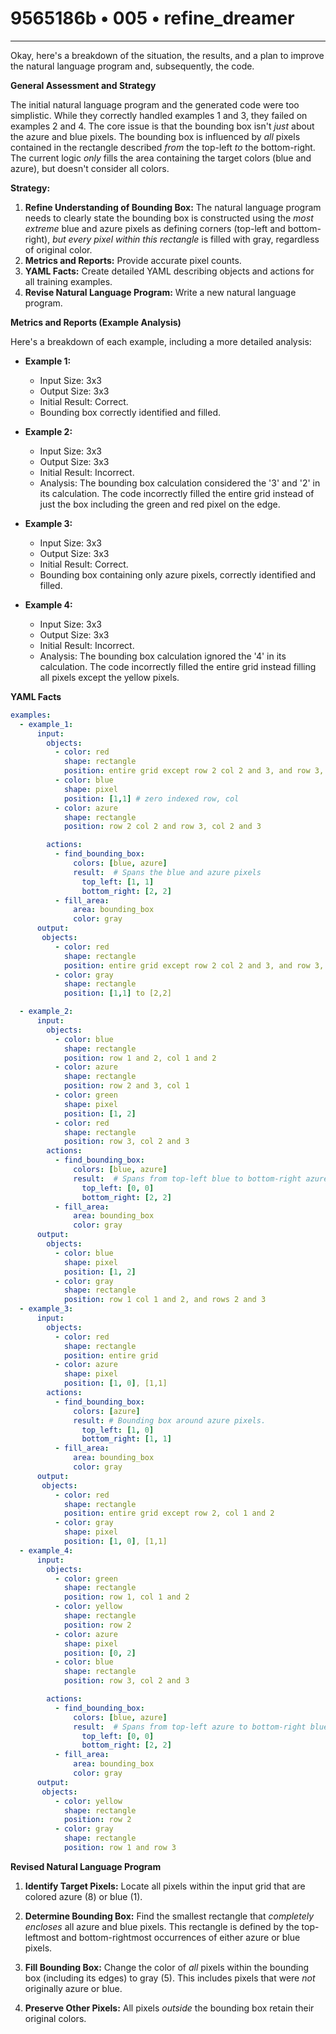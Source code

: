 # 9565186b • 005 • refine_dreamer

---
Okay, here's a breakdown of the situation, the results, and a plan to improve the natural language program and, subsequently, the code.

**General Assessment and Strategy**

The initial natural language program and the generated code were too simplistic. While they correctly handled examples 1 and 3, they failed on examples 2 and 4. The core issue is that the bounding box isn't *just* about the azure and blue pixels. The bounding box is influenced by *all* pixels contained in the rectangle described *from* the top-left *to* the bottom-right. The current logic *only* fills the area containing the target colors (blue and azure), but doesn't consider all colors.

**Strategy:**

1.  **Refine Understanding of Bounding Box:** The natural language program needs to clearly state the bounding box is constructed using the *most extreme* blue and azure pixels as defining corners (top-left and bottom-right), *but every pixel within this rectangle* is filled with gray, regardless of original color.
2.  **Metrics and Reports:** Provide accurate pixel counts.
3.  **YAML Facts:** Create detailed YAML describing objects and actions for all training examples.
4.  **Revise Natural Language Program:** Write a new natural language program.

**Metrics and Reports (Example Analysis)**

Here's a breakdown of each example, including a more detailed analysis:

*   **Example 1:**
    *   Input Size: 3x3
    *   Output Size: 3x3
    *   Initial Result: Correct.
    *   Bounding box correctly identified and filled.

*   **Example 2:**
    *   Input Size: 3x3
    *   Output Size: 3x3
    *   Initial Result: Incorrect.
    *   Analysis: The bounding box calculation considered the '3' and '2' in its calculation. The code incorrectly filled the entire grid instead of just the box including the green and red pixel on the edge.

*   **Example 3:**
    *   Input Size: 3x3
    *   Output Size: 3x3
    *   Initial Result: Correct.
    *   Bounding box containing only azure pixels, correctly identified and filled.

*   **Example 4:**
    *   Input Size: 3x3
    *   Output Size: 3x3
    *   Initial Result: Incorrect.
    *   Analysis: The bounding box calculation ignored the '4' in its calculation. The code incorrectly filled the entire grid instead filling all pixels except the yellow pixels.

**YAML Facts**

```yaml
examples:
  - example_1:
      input:
        objects:
          - color: red
            shape: rectangle
            position: entire grid except row 2 col 2 and 3, and row 3, col 3
          - color: blue
            shape: pixel
            position: [1,1] # zero indexed row, col
          - color: azure
            shape: rectangle
            position: row 2 col 2 and row 3, col 2 and 3

        actions:
          - find_bounding_box:
              colors: [blue, azure]
              result:  # Spans the blue and azure pixels
                top_left: [1, 1]
                bottom_right: [2, 2]
          - fill_area:
              area: bounding_box
              color: gray
      output:
       objects:
          - color: red
            shape: rectangle
            position: entire grid except row 2 col 2 and 3, and row 3, col 3
          - color: gray
            shape: rectangle
            position: [1,1] to [2,2]

  - example_2:
      input:
        objects:
          - color: blue
            shape: rectangle
            position: row 1 and 2, col 1 and 2
          - color: azure
            shape: rectangle
            position: row 2 and 3, col 1
          - color: green
            shape: pixel
            position: [1, 2]
          - color: red
            shape: rectangle
            position: row 3, col 2 and 3
        actions:
          - find_bounding_box:
              colors: [blue, azure]
              result:  # Spans from top-left blue to bottom-right azure.
                top_left: [0, 0]
                bottom_right: [2, 2]
          - fill_area:
              area: bounding_box
              color: gray
      output:
        objects:
          - color: blue
            shape: pixel
            position: [1, 2]
          - color: gray
            shape: rectangle
            position: row 1 col 1 and 2, and rows 2 and 3
  - example_3:
      input:
        objects:
          - color: red
            shape: rectangle
            position: entire grid
          - color: azure
            shape: pixel
            position: [1, 0], [1,1]
        actions:
          - find_bounding_box:
              colors: [azure]
              result: # Bounding box around azure pixels.
                top_left: [1, 0]
                bottom_right: [1, 1]
          - fill_area:
              area: bounding_box
              color: gray
      output:
       objects:
          - color: red
            shape: rectangle
            position: entire grid except row 2, col 1 and 2
          - color: gray
            shape: pixel
            position: [1, 0], [1,1]
  - example_4:
      input:
        objects:
          - color: green
            shape: rectangle
            position: row 1, col 1 and 2
          - color: yellow
            shape: rectangle
            position: row 2
          - color: azure
            shape: pixel
            position: [0, 2]
          - color: blue
            shape: rectangle
            position: row 3, col 2 and 3

        actions:
          - find_bounding_box:
              colors: [blue, azure]
              result:  # Spans from top-left azure to bottom-right blue.
                top_left: [0, 0]
                bottom_right: [2, 2]
          - fill_area:
              area: bounding_box
              color: gray
      output:
       objects:
          - color: yellow
            shape: rectangle
            position: row 2
          - color: gray
            shape: rectangle
            position: row 1 and row 3
```

**Revised Natural Language Program**

1.  **Identify Target Pixels:** Locate all pixels within the input grid that are colored azure (8) or blue (1).

2.  **Determine Bounding Box:** Find the smallest rectangle that *completely encloses* all azure and blue pixels.  This rectangle is defined by the top-leftmost and bottom-rightmost occurrences of either azure or blue pixels.

3.  **Fill Bounding Box:** Change the color of *all* pixels within the bounding box (including its edges) to gray (5).  This includes pixels that were *not* originally azure or blue.

4.  **Preserve Other Pixels:** All pixels *outside* the bounding box retain their original colors.

